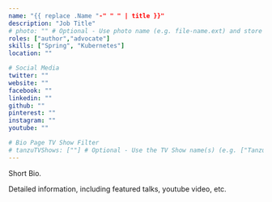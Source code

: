 ```yaml
---
name: "{{ replace .Name "-" " " | title }}"
description: "Job Title"
# photo: "" # Optional - Use photo name (e.g. file-name.ext) and store in images/ directory at root of team member directory (i.e. content/team/first-last/images/file-name.ext)
roles: ["author","advocate"]
skills: ["Spring", "Kubernetes"]
location: ""

# Social Media 
twitter: ""
website: ""
facebook: ""
linkedin: ""
github: ""
pinterest: ""
instagram: ""
youtube: ""

# Bio Page TV Show Filter
# tanzuTVShows: [""] # Optional - Use the TV Show name(s) (e.g. ["TanzuTalks", "TanzuTalks LIVE", "Tanzu Tuesdays"]) to filter the TV Show(s) on the Bio page
---
```

<!-- markdownlint-disable MD041-->
Short Bio.

<!-- more -->

Detailed information, including featured talks, youtube video, etc.
